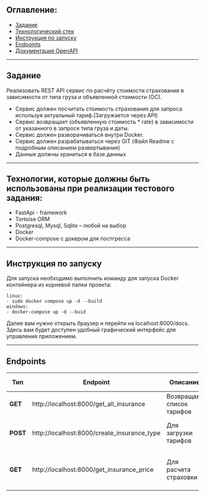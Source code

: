 
## Оглавление:
- [Задание](#задание)
- [Технологический стек](#технологии-которые-должны-быть-использованы-при-реализации-тестового-задания)
- [Инструкция по запуску](#инструкция-по-запуску)
- [Endpoints](#endpoints)
- [Документация OpenAPI](/Documentation/)
---
## Задание
Реализовать REST API сервис по расчёту стоимости страхования в зависимости от типа груза и объявленной стоимости (ОС).
- Сервис должен посчитать стоимость страхования для запроса используя актуальный тариф.(Загружается через API)
- Сервис возвращает (объявленную стоимость * rate) в зависимости от указанного в запросе типа груза и даты.
- Сервис должен разворачиваться внутри Docker.
- Сервис должен разрабатываться через GIT (Файл Readme с подробным описанием развертывания)
- Данные должны храниться в базе данных
---
## Технологии, которые должны быть использованы при реализации тестового задания:
- FastApi - framework
- Tortoise ORM
- Postgresql, Mysql, Sqlite – любой на выбор
- Docker
- Docker-compose с докером для постгресса
---
## Инструкция по запуску
Для запуска необходимо выполнить команду для запуска Docker контейнера из корневой папки проекта:
```
linux:
- sudo docker compose up -d --build
windows:
- docker-compose up -d --buid
```
Далее вам нужно открыть браузер и перейти на localhost:8000/docs. Здесь вам будет доступен удобный графический интерфейс для управления приложением.

---
## Endpoints
|Тип|Endpoint|Описание|Body| Query parametres|
|--------|--------|---------|---------|---------|
|**GET**| http://localhost:8000/get_all_insurance | Возвращает список тарифов | - | - |
|**POST**| http://localhost:8000/create_insurance_type | Для загрузки тарифов | date: str: {cargo_type: str, <br> rate: str} | -|
|**GET**|  http://localhost:8000/get_insurance_price| Для расчета страховки | - | case_date: str, <br> cargo_type: str, <br> declared_value: float

